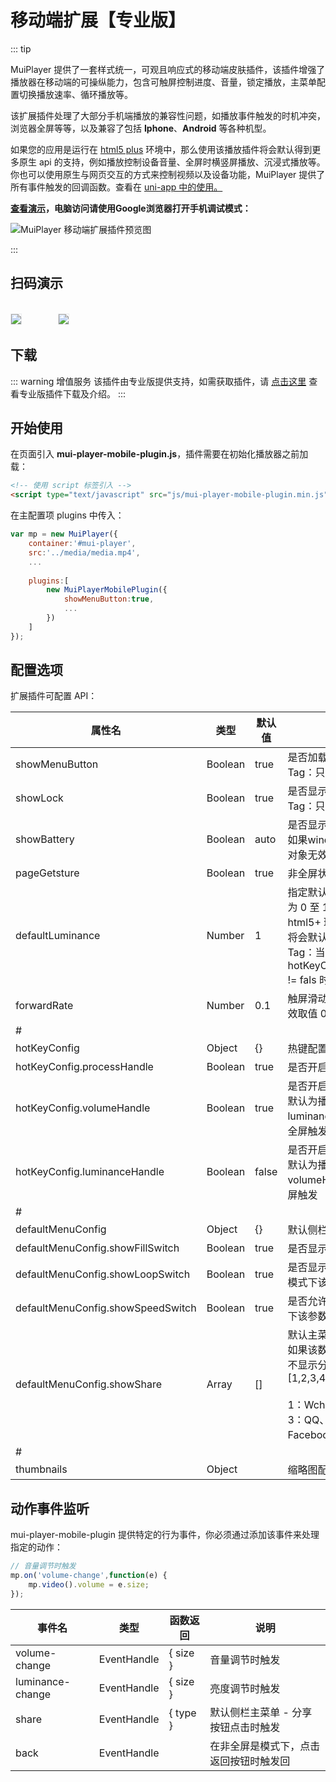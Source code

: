 # 移动端扩展【专业版】

::: tip

MuiPlayer 提供了一套样式统一，可观且响应式的移动端皮肤插件，该插件增强了播放器在移动端的可操纵能力，包含可触屏控制进度、音量，锁定播放，主菜单配置切换播放速率、循环播放等。

该扩展插件处理了大部分手机端播放的兼容性问题，如播放事件触发的时机冲突，浏览器全屏等等，以及兼容了包括 **Iphone**、**Android** 等各种机型。

如果您的应用是运行在 [html5 plus](http://www.html5plus.org/doc/zh_cn/runtime.html) 环境中，那么使用该播放插件将会默认得到更多原生 api 的支持，例如播放控制设备音量、全屏时横竖屏播放、沉浸式播放等。你也可以使用原生与网页交互的方式来控制视频以及设备功能，MuiPlayer 提供了所有事件触发的回调函数。查看在 [uni-app 中的使用。](./uni-app/)

**[查看演示](/zh/demo/)，电脑访问请使用Google浏览器打开手机调试模式：**

<img src="https://muiplayer.oss-cn-shanghai.aliyuncs.com/static/image/mobile_preview.png" class="zoom-custom-imgs" alt="MuiPlayer 移动端扩展插件预览图" />

:::


## 扫码演示
<br/>
<img src="https://muiplayer.oss-cn-shanghai.aliyuncs.com/static/image/browser_view.png" class="zoom-custom-imgs" style="border: 1px solid #eaecef;" />

<div style="width: 50px;display: inline-block;"></div>
<img src="https://muiplayer.oss-cn-shanghai.aliyuncs.com/static/image/app_view.png" class="zoom-custom-imgs" style="border: 1px solid #eaecef;"  />



## 下载

::: warning 增值服务
该插件由专业版提供支持，如需获取插件，请 [点击这里](/zh/joinUs/#专业版插件) 查看专业版插件下载及介绍。
:::



## 开始使用


在页面引入 **mui-player-mobile-plugin.js**，插件需要在初始化播放器之前加载：

```html
<!-- 使用 script 标签引入 -->
<script type="text/javascript" src="js/mui-player-mobile-plugin.min.js"></script>
```

在主配置项 plugins 中传入：

```javascript
var mp = new MuiPlayer({
    container:'#mui-player',
    src:'../media/media.mp4',
    ...
    
    plugins:[
        new MuiPlayerMobilePlugin({
            showMenuButton:true,
            ...
        })
    ]
});
```



## 配置选项

扩展插件可配置 API：

| 属性名                            | 类型    | 默认值 | 说明                                                         |
| --------------------------------- | ------- | ------ | ------------------------------------------------------------ |
| showMenuButton                    | Boolean | true   | 是否加载默认的主菜单<br/>Tag：只有在手机横屏状态有效         |
| showLock                          | Boolean | true   | 是否显示播放锁定按钮<br/>Tag：只有在手机横屏状态有效         |
| showBattery                       | Boolean | auto   | 是否显示时间电量，默认为 auto。如果window.navigator.getBattery 对象无效那么不显示，反之显示。 |
| pageGetsture                      | Boolean | true   | 非全屏状态是否开启触屏控制手势                               |
| defaultLuminance                  | Number  | 1      | 指定默认播放器的亮度，取值范围为 0 至 1，默认为 1。如果在 html5+ 环境下，该参数设置无效，将会默认获取当前系统亮度<br/>Tag：当 hotKeyConfig['luminanceHandle'] != fals 时配置有效 |
| forwardRate                       | Number  | 0.1    | 触屏滑动控制视频的进退速率，有效取值 0.1 至 1                |
| #                                 |         |        |                                                              |
| hotKeyConfig                      | Object  | {}     | 热键配置                                                     |
| hotKeyConfig.processHandle        | Boolean | true   | 是否开启左右触屏滑动控制进度                                 |
| hotKeyConfig.volumeHandle         | Boolean | true   | 是否开启上下触屏滑动控制音量，默认为播放器右半屏，如果设置 luminanceHandle = false，那么将全屏触发 |
| hotKeyConfig.luminanceHandle      | Boolean | false  | 是否开启上下触屏滑动控制亮度，默认为播放器左半屏，如果设置 volumeHandle = false，那么将全屏触发 |
| #                                 |         |        |                                                              |
| defaultMenuConfig                 | Object  | {}     | 默认侧栏主菜单配置                                           |
| defaultMenuConfig.showFillSwitch  | Boolean | true   | 是否显示铺满全屏切换按钮                                     |
| defaultMenuConfig.showLoopSwitch  | Boolean | true   | 是否显示循环播放切换按钮，直播模式下该参数无效               |
| defaultMenuConfig.showSpeedSwitch | Boolean | true   | 是否允许切换播放速度，直播模式下该参数无效                   |
| defaultMenuConfig.showShare       | Array   | []     | 默认主菜单配置显示分享的按钮，如果该数组的类型配置个数为零则不显示分享按钮，参数接受：[1,2,3,4,5,6]<br /><br /> 1：Wchat、2：Wchat Moments、3：QQ、4：Twitter、5：Facebook、6：Copy Link |
| #                                 |         |        |                                                              |
| thumbnails                        | Object  |        | 缩略图配置，[参考](./thumbnails/)                            |



## 动作事件监听

mui-player-mobile-plugin 提供特定的行为事件，你必须通过添加该事件来处理指定的动作：

```javascript
// 音量调节时触发
mp.on('volume-change',function(e) {
    mp.video().volume = e.size;
});
```

| 事件名           | 类型        | 函数返回 | 说明                                   |
| ---------------- | ----------- | -------- | -------------------------------------- |
| volume-change    | EventHandle | { size } | 音量调节时触发                         |
| luminance-change | EventHandle | { size } | 亮度调节时触发                         |
| share            | EventHandle | { type } | 默认侧栏主菜单 - 分享按钮点击时触发    |
| back             | EventHandle |          | 在非全屏是模式下，点击返回按钮时触发回 |
